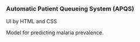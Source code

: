 ### Automatic Patient Queueing System (APQS)

UI by HTML and CSS

Model for predicting malaria prevalence.
